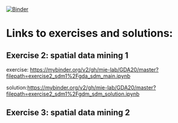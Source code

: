 [![Binder](https://mybinder.org/badge_logo.svg)](https://mybinder.org/v2/gh/mie-lab/GDA20/master)

# Links to exercises and solutions:

## Exercise 2: spatial data mining 1
exercise: https://mybinder.org/v2/gh/mie-lab/GDA20/master?filepath=exercise2_sdm1%2Fgda_sdm_main.ipynb

solution:https://mybinder.org/v2/gh/mie-lab/GDA20/master?filepath=exercise2_sdm1%2Fgdm_sdm_solution.ipynb

## Exercise 3: spatial data mining 2

